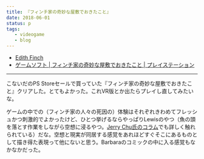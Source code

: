 ```yaml
---
title: 『フィンチ家の奇妙な屋敷でおきたこと』
date: 2018-06-01
status: p
tags:
   - videogame
   - blog
---
```

- [Edith Finch](http://edithfinch.com/)
- [ゲームソフト | フィンチ家の奇妙な屋敷でおきたこと | プレイステーション](https://www.jp.playstation.com/games/what-remains-of-edith-finch-ps4/)

---

こないだのPS Storeセールで買っていた『フィンチ家の奇妙な屋敷でおきたこと』クリアした。とてもよかった。これVR版とか出たらプレイし直してみたいな。<br>

ゲームの中での（フィンチ家の人々の死因の）体験はそれぞれきわめてフレッシュかつ刺激的でよかったけど、ひとつ挙げるならやっぱりLewisのやつ（魚の頭を落とす作業をしながら空想に浸るやつ。[Jerry Chu氏のコラム](http://www.4gamer.net/games/374/G037446/20171201184/)でも詳しく触れられている）だな。空想と現実が同居する感覚をあれほどすぐそこにあるものとして描き得た表現って他にないと思う。Barbaraのコミックの中に入る感覚もなかなかだった。<br>
